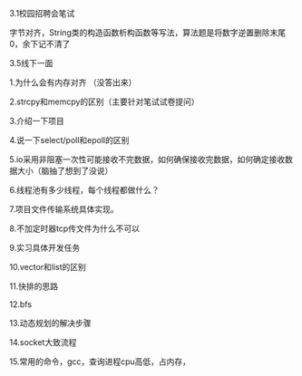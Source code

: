 3.1校园招聘会笔试

字节对齐，String类的构造函数析构函数等写法，算法题是将数字逆置删除末尾0，余下记不清了

3.5线下一面

1.为什么会有内存对齐 （没答出来）

2.strcpy和memcpy的区别（主要针对笔试试卷提问）

3.介绍一下项目

4.说一下select/poll和epoll的区别

5.io采用非阻塞一次性可能接收不完数据，如何确保接收完数据，如何确定接收数据大小（脑抽了想到了没说）

6.线程池有多少线程，每个线程都做什么？

7.项目文件传输系统具体实现。

8.不加定时器tcp传文件为什么不可以

9.实习具体开发任务

10.vector和list的区别

11.快排的思路

12.bfs

13.动态规划的解决步骤

14.socket大致流程

15.常用的命令，gcc，查询进程cpu高低，占内存，
